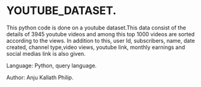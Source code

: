 # YOUTUBE_DATASET.
This python code is done on a youtube dataset.This data consist of the details of 3945 youtube videos and among this top 1000 videos are sorted according to the views. In addition to this, user Id, subscribers, name, date created, channel type,video views, youtube link, monthly earnings and social medias link is also given.


Language: Python, query language.

Author: Anju Kallath Philip.
